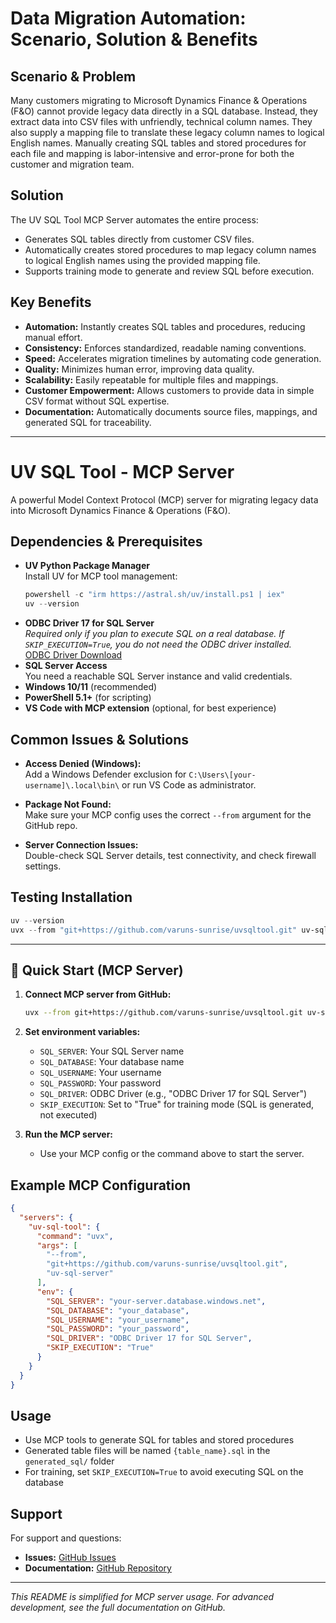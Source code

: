 # Data Migration Automation: Scenario, Solution & Benefits

## Scenario & Problem
Many customers migrating to Microsoft Dynamics Finance & Operations (F&O) cannot provide legacy data directly in a SQL database. Instead, they extract data into CSV files with unfriendly, technical column names. They also supply a mapping file to translate these legacy column names to logical English names. Manually creating SQL tables and stored procedures for each file and mapping is labor-intensive and error-prone for both the customer and migration team.

## Solution
The UV SQL Tool MCP Server automates the entire process:
- Generates SQL tables directly from customer CSV files.
- Automatically creates stored procedures to map legacy column names to logical English names using the provided mapping file.
- Supports training mode to generate and review SQL before execution.

## Key Benefits
- **Automation:** Instantly creates SQL tables and procedures, reducing manual effort.
- **Consistency:** Enforces standardized, readable naming conventions.
- **Speed:** Accelerates migration timelines by automating code generation.
- **Quality:** Minimizes human error, improving data quality.
- **Scalability:** Easily repeatable for multiple files and mappings.
- **Customer Empowerment:** Allows customers to provide data in simple CSV format without SQL expertise.
- **Documentation:** Automatically documents source files, mappings, and generated SQL for traceability.

---

# UV SQL Tool - MCP Server

A powerful Model Context Protocol (MCP) server for migrating legacy data into Microsoft Dynamics Finance & Operations (F&O).

## Dependencies & Prerequisites

- **UV Python Package Manager**  
  Install UV for MCP tool management:
  ```powershell
  powershell -c "irm https://astral.sh/uv/install.ps1 | iex"
  uv --version
  ```
- **ODBC Driver 17 for SQL Server**  
  _Required only if you plan to execute SQL on a real database. If `SKIP_EXECUTION=True`, you do not need the ODBC driver installed._  
  [ODBC Driver Download](https://docs.microsoft.com/en-us/sql/connect/odbc/download-odbc-driver-for-sql-server)
- **SQL Server Access**  
  You need a reachable SQL Server instance and valid credentials.
- **Windows 10/11** (recommended)
- **PowerShell 5.1+** (for scripting)
- **VS Code with MCP extension** (optional, for best experience)

## Common Issues & Solutions

- **Access Denied (Windows):**  
  Add a Windows Defender exclusion for `C:\Users\[your-username]\.local\bin\` or run VS Code as administrator.

- **Package Not Found:**  
  Make sure your MCP config uses the correct `--from` argument for the GitHub repo.

- **Server Connection Issues:**  
  Double-check SQL Server details, test connectivity, and check firewall settings.

## Testing Installation

```powershell
uv --version
uvx --from "git+https://github.com/varuns-sunrise/uvsqltool.git" uv-sql-server --help
```

---

## 🚀 Quick Start (MCP Server)

1. **Connect MCP server from GitHub:**
   ```sh
   uvx --from git+https://github.com/varuns-sunrise/uvsqltool.git uv-sql-server
   ```

2. **Set environment variables:**
   - `SQL_SERVER`: Your SQL Server name
   - `SQL_DATABASE`: Your database name
   - `SQL_USERNAME`: Your username
   - `SQL_PASSWORD`: Your password
   - `SQL_DRIVER`: ODBC Driver (e.g., "ODBC Driver 17 for SQL Server")
   - `SKIP_EXECUTION`: Set to "True" for training mode (SQL is generated, not executed)

3. **Run the MCP server:**
   - Use your MCP config or the command above to start the server.

## Example MCP Configuration

```json
{
  "servers": {
    "uv-sql-tool": {
      "command": "uvx",
      "args": [
        "--from",
        "git+https://github.com/varuns-sunrise/uvsqltool.git",
        "uv-sql-server"
      ],
      "env": {
        "SQL_SERVER": "your-server.database.windows.net",
        "SQL_DATABASE": "your_database",
        "SQL_USERNAME": "your_username",
        "SQL_PASSWORD": "your_password",
        "SQL_DRIVER": "ODBC Driver 17 for SQL Server",
        "SKIP_EXECUTION": "True"
      }
    }
  }
}
```

## Usage

- Use MCP tools to generate SQL for tables and stored procedures
- Generated table files will be named `{table_name}.sql` in the `generated_sql/` folder
- For training, set `SKIP_EXECUTION=True` to avoid executing SQL on the database

## Support
For support and questions:
- **Issues:** [GitHub Issues](https://github.com/varuns-sunrise/uvsqltool/issues)
- **Documentation:** [GitHub Repository](https://github.com/varuns-sunrise/uvsqltool)

---

*This README is simplified for MCP server usage. For advanced development, see the full documentation on GitHub.*